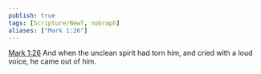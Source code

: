 ```yaml
---
publish: true
tags: [Scripture/NewT, noGraph]
aliases: ["Mark 1:26"]
---
```

[Mark 1:26](https://churchofjesuschrist.org/study/scriptures/nt/mark/1?lang=eng&id=p26#p26) And when the unclean spirit had torn him, and cried with a loud voice, he came out of him.
